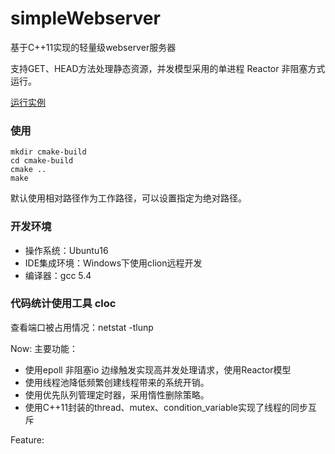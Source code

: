 # simpleWebserver
基于C++11实现的轻量级webserver服务器

支持GET、HEAD方法处理静态资源，并发模型采用的单进程 Reactor 非阻塞方式运行。

[运行实例](http://106.53.11.204:8080/)
### 使用
```
mkdir cmake-build
cd cmake-build
cmake ..
make
```
默认使用相对路径作为工作路径，可以设置指定为绝对路径。

### 开发环境
- 操作系统：Ubuntu16
- IDE集成环境：Windows下使用clion远程开发
- 编译器：gcc 5.4

### 代码统计使用工具 cloc

查看端口被占用情况：netstat -tlunp



Now:
主要功能：
- 使用epoll 非阻塞io 边缘触发实现高并发处理请求，使用Reactor模型
- 使用线程池降低频繁创建线程带来的系统开销。
- 使用优先队列管理定时器，采用惰性删除策略。
- 使用C++11封装的thread、mutex、condition_variable实现了线程的同步互斥

Feature:
